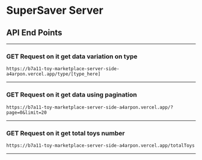 # SuperSaver Server

## API End Points

---

### **GET Request on it get data variation on type**

```
https://b7a11-toy-marketplace-server-side-a4arpon.vercel.app/type/[type_here]
```

---

### **GET Request on it get data using pagination**

```
https://b7a11-toy-marketplace-server-side-a4arpon.vercel.app/?page=0&limit=20
```

---

### **GET Request on it get total toys number**

```
https://b7a11-toy-marketplace-server-side-a4arpon.vercel.app/totalToys
```

---
